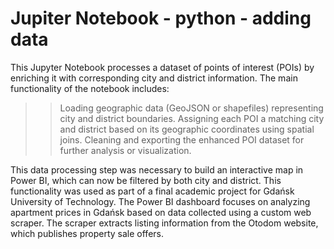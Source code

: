 # Jupiter Notebook - python - adding data

This Jupyter Notebook processes a dataset of points of interest (POIs) by enriching it with corresponding city and district information. The main functionality of the notebook includes:

>> Loading geographic data (GeoJSON or shapefiles) representing city and district boundaries.
>> Assigning each POI a matching city and district based on its geographic coordinates using spatial joins.
>> Cleaning and exporting the enhanced POI dataset for further analysis or visualization.

This data processing step was necessary to build an interactive map in Power BI, which can now be filtered by both city and district. This functionality was used as part of a final academic project for Gdańsk University of Technology. The Power BI dashboard focuses on analyzing apartment prices in Gdańsk based on data collected using a custom web scraper. The scraper extracts listing information from the Otodom website, which publishes property sale offers.
